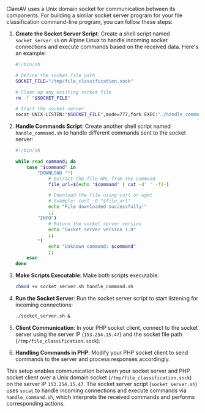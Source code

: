 ClamAV uses a Unix domain socket for communication between its components. For building a similar socket server program for your file classification command-line program, you can follow these steps:

1. **Create the Socket Server Script**:
   Create a shell script named `socket_server.sh` on Alpine Linux to handle incoming socket connections and execute commands based on the received data. Here's an example:

   ```bash
   #!/bin/sh

   # Define the socket file path
   SOCKET_FILE="/tmp/file_classification.sock"

   # Clean up any existing socket file
   rm -f "$SOCKET_FILE"

   # Start the socket server
   socat UNIX-LISTEN:"$SOCKET_FILE",mode=777,fork EXEC:"./handle_command.sh"
   ```

2. **Handle Commands Script**:
   Create another shell script named `handle_command.sh` to handle different commands sent to the socket server:

   ```bash
   #!/bin/sh

   while read command; do
       case "$command" in
           "DOWNLOAD "*)
               # Extract the file URL from the command
               file_url=$(echo "$command" | cut -d' ' -f2-)

               # Download the file using curl or wget
               # Example: curl -O "$file_url"
               echo "File downloaded successfully!"
               ;;
           "INFO")
               # Return the socket server version
               echo "Socket server version 1.0"
               ;;
           *)
               echo "Unknown command: $command"
               ;;
       esac
   done
   ```

3. **Make Scripts Executable**:
   Make both scripts executable:
   ```bash
   chmod +x socket_server.sh handle_command.sh
   ```

4. **Run the Socket Server**:
   Run the socket server script to start listening for incoming connections:
   ```bash
   ./socket_server.sh &
   ```

5. **Client Communication**:
   In your PHP socket client, connect to the socket server using the server IP (`153.254.15.47`) and the socket file path (`/tmp/file_classification.sock`).

6. **Handling Commands in PHP**:
   Modify your PHP socket client to send commands to the server and process responses accordingly.

This setup enables communication between your socket server and PHP socket client over a Unix domain socket (`/tmp/file_classification.sock`) on the server IP `153.254.15.47`. The socket server script (`socket_server.sh`) uses `socat` to handle incoming connections and execute commands via `handle_command.sh`, which interprets the received commands and performs corresponding actions.